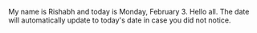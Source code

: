 My name is Rishabh and today is Monday, February 3. Hello all. The date will automatically update to today's date in case you did not notice.
